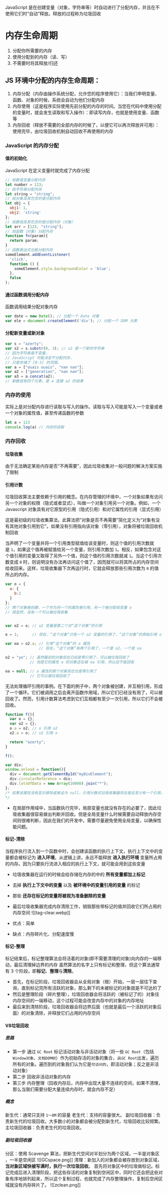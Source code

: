 
JavaScript 是在创建变量（对象，字符串等）时自动进行了分配内存，并且在不使用它们时“自动”释放。释放的过程称为垃圾回收
# 内存生命周期
1. 分配你所需要的内存
2.  使用分配到的内存（读、写）
3.  不需要时将其释放/归还

## JS 环境中分配的内存生命周期：
1.  内存分配（内存由操作系统分配，允许您的程序使用它）：当我们申明变量、函数、对象的时候，系统会自动为他们分配内存
2.  内存使用（这是程序实际使用先前分配的内存的时间。当您在代码中使用分配的变量时，就会发生读取和写入操作）：即读写内存，也就是使用变量、函数等
3.  内存回收（释放不需要的全部内存的时候了，以便它可以再次释放并可用）：使用完毕，由垃圾回收机制自动回收不再使用的内存
### JavaScript 的内存分配
#### 值的初始化
JavaScript 在定义变量时就完成了内存分配
``` javascript
// 给数值变量分配内存
let number = 123;
// 给字符串分配内存
let string = "string";
// 给对象及其包含的值分配内存
let obj = {
  obj1: 1,
  obj2: 'string'
}; 
// 给数组及其包含的值分配内存（对象）
let arr = [123, "string"];
// 给函数（对象）分配内存
function fn(param){
  return param;
} 
// 函数表达式也能分配内存
someElement.addEventListener(
  'click',
  function () {
    someElement.style.backgroundColor = 'blue';
  },
  false
);
```

####  通过函数调用分配内存
函数调用结果分配对象内存
``` javascript
var date = new Date(); // 分配一个 Date 对象
var ele = document.createElement('div'); // 分配一个 DOM 元素
```
#### 分配新变量或新对象

``` javascript
var s = "azerty";
var s2 = s.substr(0, 3); // s2 是一个新的字符串
// 因为字符串是不变量，
// JavaScript 可能决定不分配内存，
// 只是存储了 [0-3] 的范围。
var a = ["ouais ouais", "nan nan"];
var a2 = ["generation", "nan nan"];
var a3 = a.concat(a2);
// 新数组有四个元素，是 a 连接 a2 的结果
```

### 内存的使用
实际上是对分配内存进行读取与写入的操作。读取与写入可能是写入一个变量或者一个对象的属性值，甚至传递函数的参数
``` javascript
let a = 123
console.log(a) // 内存的读取
```
### 内存回收

####  垃圾收集
由于无法确定某些内存是否“不再需要”，因此垃圾收集对一般问题的解决方案实施了限制

####  引用计数
垃圾回收算法主要依赖于引用的概念。在内存管理的环境中，一个对象如果有访问另一个对象的权限（隐式或者显式），叫做一个对象引用另一个对象。例如，一个 Javascript 对象具有对它原型的引用（隐式引用）和对它属性的引用（显式引用）

这是最初级的垃圾收集算法。此算法把“对象是否不再需要”简化定义为“对象有没有其他对象引用到它”。如果没有引用指向该对象（零引用），对象将被垃圾回收机制回收

当声明了一个变量并将一个引用类型赋值给该变量时，则这个值的引用次数就是 `1`，如果这个值再被赋值给另一个变量，则引用次数加 `1`。相反，如果包含对这个值引用的变量又取得了另外一个值，则这个值的引用次数就减 `1`。当这个引用次数变成 `0` 时，则说明没有办法再访问这个值了，因而就可以将其所占的内存空间给收回来。这样，垃圾收集器下次再运行时，它就会释放那些引用次数为 `0` 的值所占的内存。

```javascript 
var o = {
  a: {
    b:2
  }
};
// 两个对象被创建，一个作为另一个的属性被引用，另一个被分配给变量 o
// 很显然，没有一个可以被垃圾收集


var o2 = o; // o2 变量是第二个对“这个对象”的引用

o = 1;      // 现在，“这个对象”只有一个 o2 变量的引用了，“这个对象”的原始引用 o 已经没有

var oa = o2.a; // 引用“这个对象”的 a 属性
               // 现在，“这个对象”有两个引用了，一个是 o2，一个是 oa

o2 = "yo"; // 虽然最初的对象现在已经是零引用了，可以被垃圾回收了
           // 但是它的属性 a 的对象还在被 oa 引用，所以还不能回收

oa = null; // a 属性的那个对象现在也是零引用了
           // 它可以被垃圾回收了

```
无法处理循环引用的事例。在下面的例子中，两个对象被创建，并互相引用，形成了一个循环。它们被调用之后会离开函数作用域，所以它们已经没有用了，可以被回收了。然而，引用计数算法考虑到它们互相都有至少一次引用，所以它们不会被回收。
``` javascript
function f(){
  var o = {};
  var o2 = {};
  o.a = o2; // o 引用 o2
  o2.a = o; // o2 引用 o

  return "azerty";
}

f();

var div;
window.onload = function(){
  div = document.getElementById("myDivElement");
  div.circularReference = div;
  div.lotsOfData = new Array(10000).join("*");
};
/* 如果该属性没有显示移除或者设为 null，引用计数式垃圾收集器将总是且至少有一个引用，并将一直保持在内存里的 DOM 元素，即使其从 DOM 树中删去了。如果这个 DOM 元素拥有大量的数据 (如上的 `lotsOfData` 属性)，而这个数据占用的内存将永远不会被释放
*/
```


-   在局部作用域中，当函数执行完毕，局部变量也就没有存在的必要了，因此垃圾收集器很容易做出判断并回收。但是全局变量什么时候需要自动释放内存空间则很难判断，因此在我们的开发中，需要尽量避免使用全局变量，以确保性能问题。

#### 标记-清除

当程序执行流入到一个函数中时，会创建该函数的执行上下文，执行上下文中的变量都会被标记为 **进入环境**，从逻辑上讲，永远不能释放 **进入执行环境** 变量所占用的内存。因为只要执行流进入相应的执行上下文，就可能会用到这些变量
-   垃圾收集器在运行的时候会给存储在内存的中的 **所有变量都加上标记**
-   去掉 **执行上下文中的变量** 以及 **被环境中的变量引用的变量** 的标记
-   那些 **还存在标记的变量将被视为准备删除的变量**
-   最后垃圾收集器完成内存清除工作，销毁那些带标记的值并回收它们所占用的内存空间
![[tag-clear.webp]]

-   优点：简单
-   缺点：内存碎片化、分配速度慢

#### 标记-整理
标记结束后，标记整理算法会将活着的对象(即不需要清理的对象)向内存的一端移动，最后清理掉边界的内存
虽然算法的名字上只有标记和整理，但这个算法通常有 3 个阶段，即**标记**、**整理**与**清除**。
- 首先，在标记阶段，垃圾回收器会从全局对象（根）开始，一层一层往下查询，直到标记完所有活跃的对象，那么剩下的未被标记的对象就是不可达的了
- 然后是整理阶段（碎片整理），垃圾回收器会将活跃的（被标记了的）对象往内存空间的一端移动，这个过程可能会改变内存中的对象的内存地址
- 最后来到清除阶段，垃圾回收器会将边界后面（也就是最后一个活跃的对象后面）的对象清除，并释放它们占用的内存空间

#### V8垃圾回收

##### 思路
- 第一步 通过 `GC Root` 标记活动对象与非活动对象（将一些 `GC Root`（包括`Window对象`、`文档DOM树`）作为初始存活的对象的集合，从`GC Root`出发，遍历所有的对象。遍历到的对象我们认为它是`可访问的`，即活动对象；反之是非活动对象）
- 第二步 回收非活动对象的内存
- 第三步 内存整理（回收内存后，内存中出现大量不连续的空间，如果不清理，那么当我们需要分配大量连续内存时，就会内存不足）
##### 概念
新生代：通常只支持 `1～8M` 的容量
老生代：支持的容量很大。
副垃圾回收器：负责新生代的垃圾回收。大多数小的对象都会被分配到新生代，垃圾回收比较频繁。
主垃圾回收器：负责老生代的垃圾回收。

##### 副垃圾回收器
分区：使用 Scavenge 算法，把新生代空间对半划分为两个区域，一半是对象区 ，一半是空闲区
![[GCspace.png]]
清理：新加入的对象都会被存放到对象区域，**当对象区域快被写满时，执行一次垃圾回收**。
首先将对象区中的垃圾做标记。标记完成后进入清理阶段，把这些存活的对象复制到空闲区中，同时它还会把这些对象有序地排列起来，所以这个复制过程，也就完成了内存整理操作，复制后空闲区域就没有内存碎片了。
![[zclean.png]]